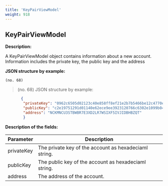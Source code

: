 ```yaml
---
title: 'KeyPairViewModel'
weight: 918
---
```


 
## KeyPairViewModel 
**Description:**
 
A KeyPairViewModel object contains information about a new account. Information includes the private key, the public key and the address

 
**JSON structure by example:**

`(no. 68) `

>    (no. 68) JSON structure by example:

 
```json
       {
        "privateKey": "0962c6505d02123c40e858ff8ef21e2b7b5466be12c4770e3bf557aae828390f",
        "publicKey": "c2e19751291d01140e62ece9ee3923120766c6302e1099b04014fe1009bc89d3",
        "address": "NCKMNCU3STBWBR7E3XD2LR7WSIXF5IVJIDBHBZQT"
        }
``` 
**Description of the fields:**
 

| Parameter | Description |
|------|------|
| privateKey | The private key of the account as hexadeciaml string. |
| publicKey | The public key of the account as hexadeciaml string. |
| address | The address of the account. |

 
